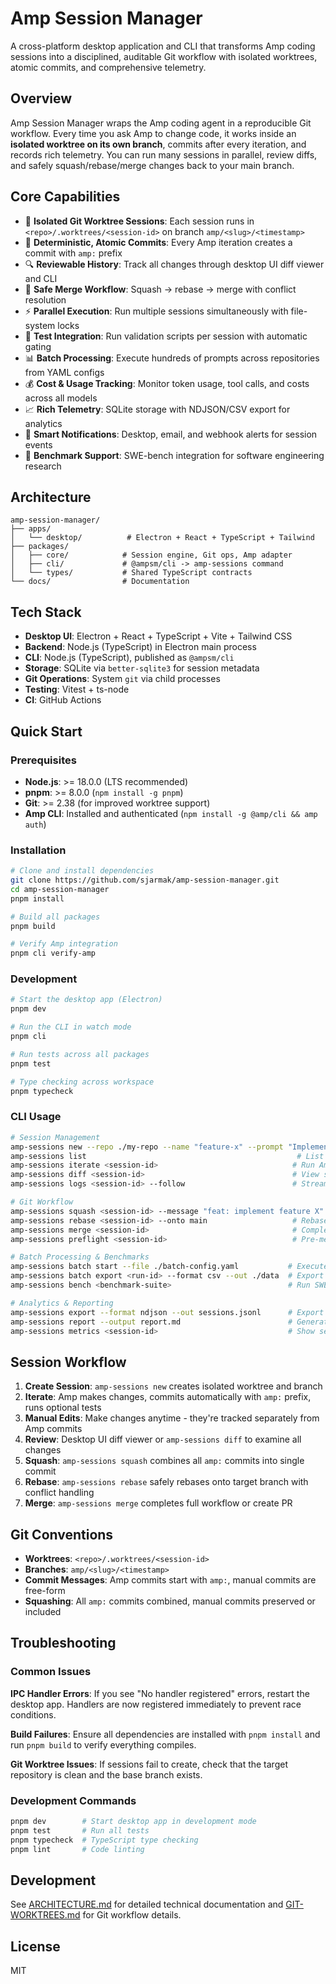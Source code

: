 # Amp Session Manager

A cross-platform desktop application and CLI that transforms Amp coding sessions into a disciplined, auditable Git workflow with isolated worktrees, atomic commits, and comprehensive telemetry.

## Overview

Amp Session Manager wraps the Amp coding agent in a reproducible Git workflow. Every time you ask Amp to change code, it works inside an **isolated worktree on its own branch**, commits after every iteration, and records rich telemetry. You can run many sessions in parallel, review diffs, and safely squash/rebase/merge changes back to your main branch.

## Core Capabilities

- 🔄 **Isolated Git Worktree Sessions**: Each session runs in `<repo>/.worktrees/<session-id>` on branch `amp/<slug>/<timestamp>`
- 📝 **Deterministic, Atomic Commits**: Every Amp iteration creates a commit with `amp:` prefix  
- 🔍 **Reviewable History**: Track all changes through desktop UI diff viewer and CLI
- 🧹 **Safe Merge Workflow**: Squash → rebase → merge with conflict resolution
- ⚡ **Parallel Execution**: Run multiple sessions simultaneously with file-system locks
- 🧪 **Test Integration**: Run validation scripts per session with automatic gating
- 📊 **Batch Processing**: Execute hundreds of prompts across repositories from YAML configs
- 💰 **Cost & Usage Tracking**: Monitor token usage, tool calls, and costs across all models
- 📈 **Rich Telemetry**: SQLite storage with NDJSON/CSV export for analytics
- 🔔 **Smart Notifications**: Desktop, email, and webhook alerts for session events
- 🎯 **Benchmark Support**: SWE-bench integration for software engineering research

## Architecture

```
amp-session-manager/
├── apps/
│   └── desktop/          # Electron + React + TypeScript + Tailwind
├── packages/
│   ├── core/            # Session engine, Git ops, Amp adapter
│   ├── cli/             # @ampsm/cli -> amp-sessions command
│   └── types/           # Shared TypeScript contracts
└── docs/                # Documentation
```

## Tech Stack

- **Desktop UI**: Electron + React + TypeScript + Vite + Tailwind CSS
- **Backend**: Node.js (TypeScript) in Electron main process
- **CLI**: Node.js (TypeScript), published as `@ampsm/cli`
- **Storage**: SQLite via `better-sqlite3` for session metadata
- **Git Operations**: System `git` via child processes
- **Testing**: Vitest + ts-node
- **CI**: GitHub Actions

## Quick Start

### Prerequisites

- **Node.js**: >= 18.0.0 (LTS recommended)
- **pnpm**: >= 8.0.0 (`npm install -g pnpm`)
- **Git**: >= 2.38 (for improved worktree support)
- **Amp CLI**: Installed and authenticated (`npm install -g @amp/cli && amp auth`)

### Installation

```bash
# Clone and install dependencies
git clone https://github.com/sjarmak/amp-session-manager.git
cd amp-session-manager
pnpm install

# Build all packages
pnpm build

# Verify Amp integration
pnpm cli verify-amp
```

### Development

```bash
# Start the desktop app (Electron)
pnpm dev

# Run the CLI in watch mode  
pnpm cli

# Run tests across all packages
pnpm test

# Type checking across workspace
pnpm typecheck
```

### CLI Usage

```bash
# Session Management
amp-sessions new --repo ./my-repo --name "feature-x" --prompt "Implement feature X"
amp-sessions list                                               # List all sessions with status
amp-sessions iterate <session-id>                              # Run Amp iteration  
amp-sessions diff <session-id>                                 # View session changes
amp-sessions logs <session-id> --follow                        # Stream Amp logs

# Git Workflow
amp-sessions squash <session-id> --message "feat: implement feature X"
amp-sessions rebase <session-id> --onto main                   # Rebase onto target branch
amp-sessions merge <session-id>                                # Complete merge workflow
amp-sessions preflight <session-id>                            # Pre-merge validation

# Batch Processing & Benchmarks
amp-sessions batch start --file ./batch-config.yaml           # Execute batch from config
amp-sessions batch export <run-id> --format csv --out ./data  # Export results
amp-sessions bench <benchmark-suite>                          # Run SWE-bench tests

# Analytics & Reporting
amp-sessions export --format ndjson --out sessions.jsonl      # Export all session data
amp-sessions report --output report.md                        # Generate comprehensive report
amp-sessions metrics <session-id>                             # Show session metrics
```

## Session Workflow

1. **Create Session**: `amp-sessions new` creates isolated worktree and branch
2. **Iterate**: Amp makes changes, commits automatically with `amp:` prefix, runs optional tests
3. **Manual Edits**: Make changes anytime - they're tracked separately from Amp commits
4. **Review**: Desktop UI diff viewer or `amp-sessions diff` to examine all changes  
5. **Squash**: `amp-sessions squash` combines all `amp:` commits into single commit
6. **Rebase**: `amp-sessions rebase` safely rebases onto target branch with conflict handling
7. **Merge**: `amp-sessions merge` completes full workflow or create PR

## Git Conventions

- **Worktrees**: `<repo>/.worktrees/<session-id>`
- **Branches**: `amp/<slug>/<timestamp>`
- **Commit Messages**: Amp commits start with `amp:`, manual commits are free-form
- **Squashing**: All `amp:` commits combined, manual commits preserved or included

## Troubleshooting

### Common Issues

**IPC Handler Errors**: If you see "No handler registered" errors, restart the desktop app. Handlers are now registered immediately to prevent race conditions.

**Build Failures**: Ensure all dependencies are installed with `pnpm install` and run `pnpm build` to verify everything compiles.

**Git Worktree Issues**: If sessions fail to create, check that the target repository is clean and the base branch exists.

### Development Commands

```bash
pnpm dev        # Start desktop app in development mode
pnpm test       # Run all tests
pnpm typecheck  # TypeScript type checking
pnpm lint       # Code linting
```

## Development

See [ARCHITECTURE.md](./ARCHITECTURE.md) for detailed technical documentation and [GIT-WORKTREES.md](./GIT-WORKTREES.md) for Git workflow details.

## License

MIT
